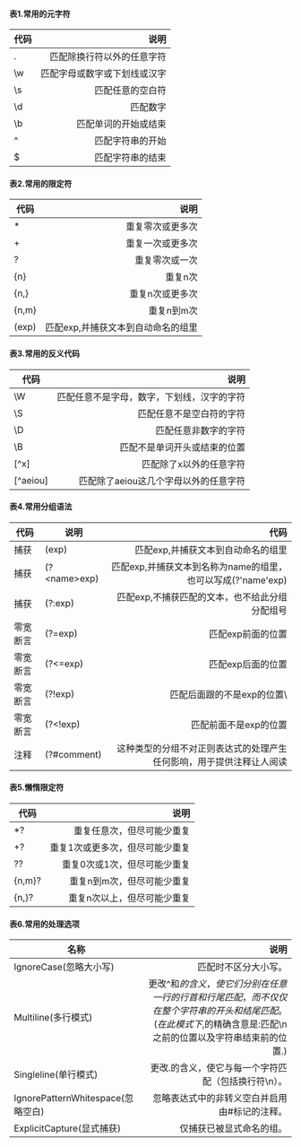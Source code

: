 
#### 表1.常用的元字符
代码|说明|
---|---:
. | 匹配除换行符以外的任意字符
\w | 匹配字母或数字或下划线或汉字
\s | 匹配任意的空白符
\d | 匹配数字
\b | 匹配单词的开始或结束
^ | 匹配字符串的开始
$ | 匹配字符串的结束

#### 表2.常用的限定符
代码|说明|
---|---:
\* | 重复零次或更多次
\+ | 重复一次或更多次
? | 	重复零次或一次
{n} | 	重复n次
{n,} | 重复n次或更多次
{n,m} | 重复n到m次
(exp) | 匹配exp,并捕获文本到自动命名的组里

#### 表3.常用的反义代码
代码|说明|
---|---:
\W | 匹配任意不是字母，数字，下划线，汉字的字符
\S | 匹配任意不是空白符的字符
\D | 匹配任意非数字的字符
\B | 匹配不是单词开头或结束的位置
[^x] | 匹配除了x以外的任意字符
[^aeiou] | 匹配除了aeiou这几个字母以外的任意字符

#### 表4.常用分组语法
代码|说明|代码|
---|---|---:
捕获 | (exp) | 匹配exp,并捕获文本到自动命名的组里
捕获 |(?\<name\>exp)|匹配exp,并捕获文本到名称为name的组里，也可以写成(?'name'exp) 
捕获 | (?:exp) | 匹配exp,不捕获匹配的文本，也不给此分组分配组号
零宽断言 | (?=exp) | 匹配exp前面的位置
零宽断言 | (?<=exp) | 匹配exp后面的位置
零宽断言 | (?!exp) | 匹配后面跟的不是exp的位置\
零宽断言 | (?<!exp) | 匹配前面不是exp的位置
注释 | 	(?#comment)	| 这种类型的分组不对正则表达式的处理产生任何影响，用于提供注释让人阅读


#### 表5.懒惰限定符

代码|说明|
---|---:
*? | 重复任意次，但尽可能少重复
+? | 重复1次或更多次，但尽可能少重复
?? | 重复0次或1次，但尽可能少重复
{n,m}? | 重复n到m次，但尽可能少重复
{n,}? | 重复n次以上，但尽可能少重复

#### 表6.常用的处理选项

名称|说明|
---|---:
IgnoreCase(忽略大小写) |匹配时不区分大小写。
Multiline(多行模式) | 更改^和$的含义，使它们分别在任意一行的行首和行尾匹配，而不仅仅在整个字符串的开头和结尾匹配。(在此模式下,$的精确含意是:匹配\n之前的位置以及字符串结束前的位置.)
Singleline(单行模式) | 更改.的含义，使它与每一个字符匹配（包括换行符\n）。
IgnorePatternWhitespace(忽略空白) | 忽略表达式中的非转义空白并启用由#标记的注释。
ExplicitCapture(显式捕获) |  仅捕获已被显式命名的组。